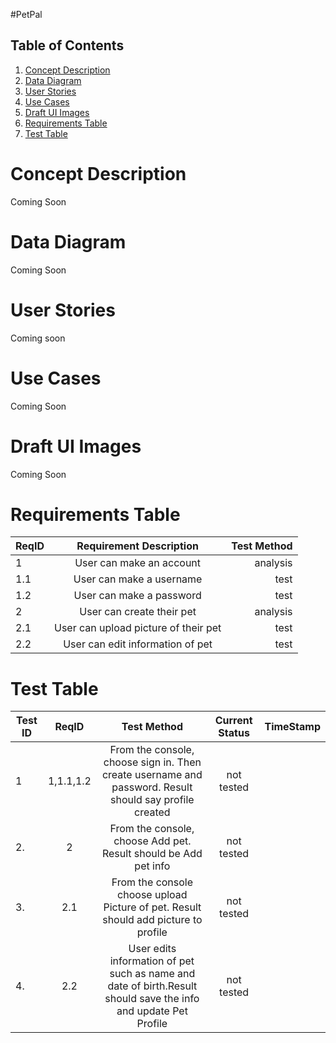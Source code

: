 #PetPal

## Table of Contents

1. [Concept Description](https://github.com/Mills923/PetPal_Project/blob/main/README.md#concept-description)
2. [Data Diagram](https://github.com/Mills923/PetPal_Project/blob/main/README.md#data-diagram)
3. [User Stories](https://github.com/Mills923/PetPal_Project/blob/main/README.md#user-stories)
4. [Use Cases](https://github.com/Mills923/PetPal_Project/blob/main/README.md#use-cases)
5. [Draft UI Images](https://github.com/Mills923/PetPal_Project/blob/main/README.md#draft-ui-images)
6. [Requirements Table](https://github.com/Mills923/PetPal_Project/blob/main/README.md#requirements-table) 
7. [Test Table](https://github.com/Mills923/PetPal_Project/blob/main/README.md#test-table) 

# Concept Description
Coming Soon

# Data Diagram
Coming Soon

# User Stories
Coming soon

# Use Cases
Coming Soon

# Draft UI Images
Coming Soon

# Requirements Table
|ReqID  |Requirement Description   | Test Method |
|-------|:------------------------:|------------:|
|1|User can make an account| analysis|
|1.1|User can make a username|test|
|1.2|User can make a password|test|
|2|User can create their pet|analysis|
|2.1|User can upload picture of their pet|test|
|2.2|User can edit information of pet|test|

# Test Table
|Test ID  |ReqID   | Test Method | Current Status | TimeStamp |
|-------|:--------:|:-----------:|:--------------:|----------:|
|1|1,1.1,1.2|From the console, choose sign in. Then create username and password. Result should say profile created|not tested| |
|2.|2|From the console, choose Add pet. Result should be Add pet info|not tested| |
|3.|2.1|From the console choose upload Picture of pet. Result should add picture to profile|not tested| |
|4.|2.2|User edits information of pet such as name and date of birth.Result should save the info and update Pet Profile|not tested| |

